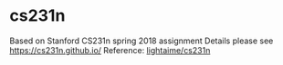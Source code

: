 # cs231n
Based on Stanford CS231n spring 2018 assignment
Details please see https://cs231n.github.io/
Reference: [lightaime/cs231n](https://github.com/lightaime/cs231n)
